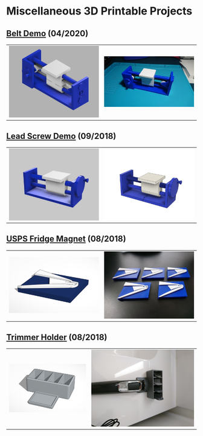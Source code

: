 # Miscellaneous 3D Printable Projects

## [Belt Demo](belt-demo/) (04/2020)

<table>
<tr>
<td><a href="belt-demo/"><img src="belt-demo/images/rendering1.thumb.png" alt="Rendering 1"/></a></td>
<td><a href="belt-demo/"><img src="belt-demo/images/photo.thumb.jpg" alt="Rendering 2"/></a></td>
</tr>
</table>

## [Lead Screw Demo](lead-screw-demo/) (09/2018)

<table>
<tr>
<td><a href="lead-screw-demo/"><img src="lead-screw-demo/images/rendering1.thumb.png" alt="Rendering 1"/></a></td>
<td><a href="lead-screw-demo/"><img src="lead-screw-demo/images/rendering2.thumb.png" alt="Rendering 2"/></a></td>
</tr>
</table>

## [USPS Fridge Magnet](usps-fridge-magnet/) (08/2018)

<table>
<tr>
<td><a href="usps-fridge-magnet/"><img src="usps-fridge-magnet/images/rendering.thumb.png" alt="Rendering"/></a></td>
<td><a href="usps-fridge-magnet/"><img src="usps-fridge-magnet/images/photo.thumb.jpg" alt="Photo"/></a></td>
</tr>
</table>

## [Trimmer Holder](trimmer-holder/) (08/2018)

<table>
<tr>
<td><a href="trimmer-holder/"><img src="trimmer-holder/images/rendering.thumb.png" alt="Rendering"/></a></td>
<td><a href="trimmer-holder/"><img src="trimmer-holder/images/photo.thumb.jpg" alt="Photo"/></a></td>
</tr>
</table>
